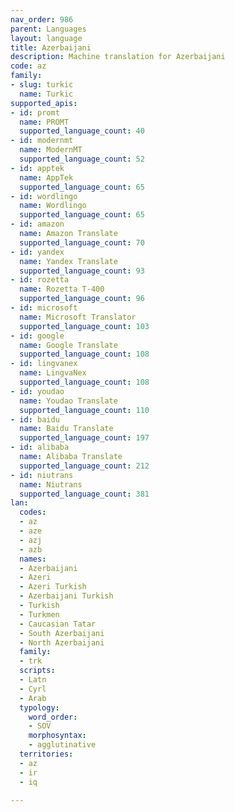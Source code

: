 ```yaml
---
nav_order: 986
parent: Languages
layout: language
title: Azerbaijani
description: Machine translation for Azerbaijani
code: az
family:
- slug: turkic
  name: Turkic
supported_apis:
- id: promt
  name: PROMT
  supported_language_count: 40
- id: modernmt
  name: ModernMT
  supported_language_count: 52
- id: apptek
  name: AppTek
  supported_language_count: 65
- id: wordlingo
  name: Wordlingo
  supported_language_count: 65
- id: amazon
  name: Amazon Translate
  supported_language_count: 70
- id: yandex
  name: Yandex Translate
  supported_language_count: 93
- id: rozetta
  name: Rozetta T-400
  supported_language_count: 96
- id: microsoft
  name: Microsoft Translator
  supported_language_count: 103
- id: google
  name: Google Translate
  supported_language_count: 108
- id: lingvanex
  name: LingvaNex
  supported_language_count: 108
- id: youdao
  name: Youdao Translate
  supported_language_count: 110
- id: baidu
  name: Baidu Translate
  supported_language_count: 197
- id: alibaba
  name: Alibaba Translate
  supported_language_count: 212
- id: niutrans
  name: Niutrans
  supported_language_count: 381
lan:
  codes:
  - az
  - aze
  - azj
  - azb
  names:
  - Azerbaijani
  - Azeri
  - Azeri Turkish
  - Azerbaijani Turkish
  - Turkish
  - Turkmen
  - Caucasian Tatar
  - South Azerbaijani
  - North Azerbaijani
  family:
  - trk
  scripts:
  - Latn
  - Cyrl
  - Arab
  typology:
    word_order:
    - SOV
    morphosyntax:
    - agglutinative
  territories:
  - az
  - ir
  - iq

---
```


